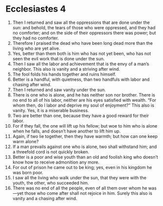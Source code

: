 ﻿
# Ecclesiastes 4
1. Then I returned and saw all the oppressions that are done under the sun: and behold, the tears of those who were oppressed, and they had no comforter; and on the side of their oppressors there was power; but they had no comforter. 
2. Therefore I praised the dead who have been long dead more than the living who are yet alive. 
3. Yes, better than them both is him who has not yet been, who has not seen the evil work that is done under the sun. 
4. Then I saw all the labor and achievement that is the envy of a man’s neighbor. This also is vanity and a striving after wind. 
5. The fool folds his hands together and ruins himself. 
6. Better is a handful, with quietness, than two handfuls with labor and chasing after wind. 
7. Then I returned and saw vanity under the sun. 
8. There is one who is alone, and he has neither son nor brother. There is no end to all of his labor, neither are his eyes satisfied with wealth. “For whom then, do I labor and deprive my soul of enjoyment?” This also is vanity. Yes, it is a miserable business. 
9. Two are better than one, because they have a good reward for their labor. 
10. For if they fall, the one will lift up his fellow; but woe to him who is alone when he falls, and doesn’t have another to lift him up. 
11. Again, if two lie together, then they have warmth; but how can one keep warm alone? 
12. If a man prevails against one who is alone, two shall withstand him; and a threefold cord is not quickly broken. 
13. Better is a poor and wise youth than an old and foolish king who doesn’t know how to receive admonition any more. 
14. For out of prison he came out to be king; yes, even in his kingdom he was born poor. 
15. I saw all the living who walk under the sun, that they were with the youth, the other, who succeeded him. 
16. There was no end of all the people, even of all them over whom he was—yet those who come after shall not rejoice in him. Surely this also is vanity and a chasing after wind. 

